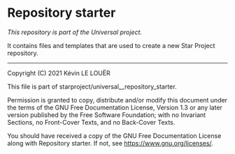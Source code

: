 # Repository starter

*This repository is part of the Universal project.*

It contains files and templates that are used to create a new Star Project
repository.

---

Copyright (C) 2021 Kévin LE LOUËR

This file is part of starproject/universal__repository_starter.

Permission is granted to copy, distribute and/or modify this document
under the terms of the GNU Free Documentation License, Version 1.3
or any later version published by the Free Software Foundation;
with no Invariant Sections, no Front-Cover Texts, and no Back-Cover Texts.

You should have received a copy of the GNU Free Documentation License
along with Repository starter.  If not, see <https://www.gnu.org/licenses/>.
